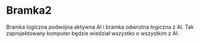 # Bramka2
Bramka logiczna podwójna aktywna AI i bramka odwrotna logiczna z AI. Tak zaprojektowany komputer będzie wiedział wszystko o wszystkim z AI. 
